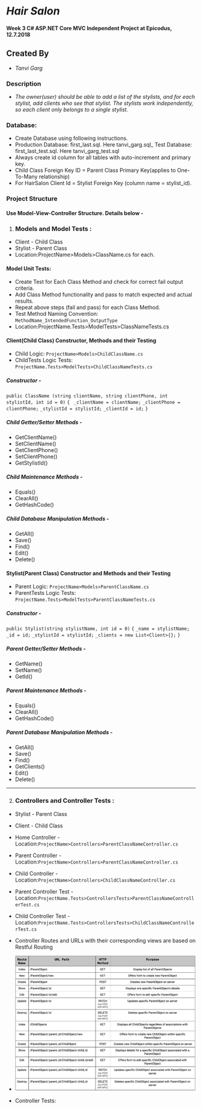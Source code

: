 # _Hair Salon_
#### Week 3 C# ASP.NET Core MVC Independent Project at Epicodus, 12.7.2018

## Created By
* _Tanvi Garg_

### Description
* _The owner(user) should be able to add a list of the stylists, and for each stylist, add clients who see that stylist. The stylists work independently, so each client only belongs to a single stylist._

### Database:
* Create Database using following instructions.
* Production Database: first_last.sql. Here tanvi_garg.sql_
Test Database: first_last_test.sql. Here tanvi_garg_test.sql
* Always create id column for all tables with auto-increment and primary key.
* Child Class Foreign Key ID = Parent Class Primary Key(applies to One-To-Many relationship)
* For HairSalon Client Id = Stylist Foreign Key (column name = stylist_id).

### Project Structure

#### Use Model-View-Controller Structure. Details below -

1. ### Models and Model Tests :
  * Client - Child Class
  * Stylist - Parent Class
  * Location:ProjectName>Models>ClassName.cs for each.

 #### Model Unit Tests:
 * Create Test for Each Class Method and check for correct fail output criteria.
 * Add Class Method functionality and pass to match expected and actual results.
 * Repeat above steps (fail and pass) for each Class Method.
 * Test Method Naming Convention: `MethodName_IntendedFunction_OutputType`
 * Location:ProjectName.Tests>ModelTests>ClassNameTests.cs

 #### Client(Child Class) Constructor, Methods and their Testing
 * Child Logic: `ProjectName>Models>ChildClassName.cs`
 * ChildTests Logic Tests: `ProjectName.Tests>ModelTests>ChildClassNameTests.cs`

 ##### Constructor -
`public ClassName (string clientName, string clientPhone, int stylistId, int id = 0)`
`{`
` _clientName = clientName;`
 `_clientPhone = clientPhone;`
 `_stylistId = stylistId;`
 `_clientId = id;`
 `}`

 ##### Child Getter/Setter Methods -
 * GetClientName()
 * SetClientName()
 * GetClientPhone()
 * SetClientPhone()
 * GetStylistId()

 ##### Child Maintenance Methods -
 * Equals()
 * ClearAll()
 * GetHashCode()

 ##### Child Database Manipulation Methods -
 * GetAll()
 * Save()
 * Find()
 * Edit()
 * Delete()

 #### Stylist(Parent Class) Constructor and Methods and their Testing
 * Parent Logic: `ProjectName>Models>ParentClassName.cs`
 * ParentTests Logic Tests: `ProjectName.Tests>ModelTests>ParentClassNameTests.cs`

 ##### Constructor -
`public Stylist(string stylistName, int id = 0)`
`{`
`_name = stylistName;`
`_id = id;`
`_stylistId = stylistId;`
`_clients = new List<Client>{};`
`}`

 ##### Parent Getter/Setter Methods -
 * GetName()
 * SetName()
 * GetId()

 ##### Parent Maintenance Methods -
 * Equals()
 * ClearAll()
 * GetHashCode()

 ##### Parent Database Manipulation Methods -
 * GetAll()
 * Save()
 * Find()
 * GetClients()
 * Edit()
 * Delete()

 ****
2. ### Controllers and Controller Tests :
  * Stylist - Parent Class
  * Client - Child Class
  * Home Controller - Location:`ProjectName>Controllers>ParentClassNameController.cs`
  * Parent Controller - Location:`ProjectName>Controllers>ParentClassNameController.cs`
  * Child Controller - Location:`ProjectName>Controllers>ChildClassNameController.cs`
  * Parent Controller Test - Location:`ProjectName.Tests>ControllersTests>ParentClassNameControllerTest.cs`
  * Child Controller Test - Location:`ProjectName.Tests>ControllersTests>ChildClassNameControllerTest.cs`

  * Controller Routes and URLs with their corresponding views are based on Restful Routing
  * ![Visual Of Restful Routing Via Controllers](/HairSalon/wwwroot/imgs/Restful.png)

  * Controller Tests:
